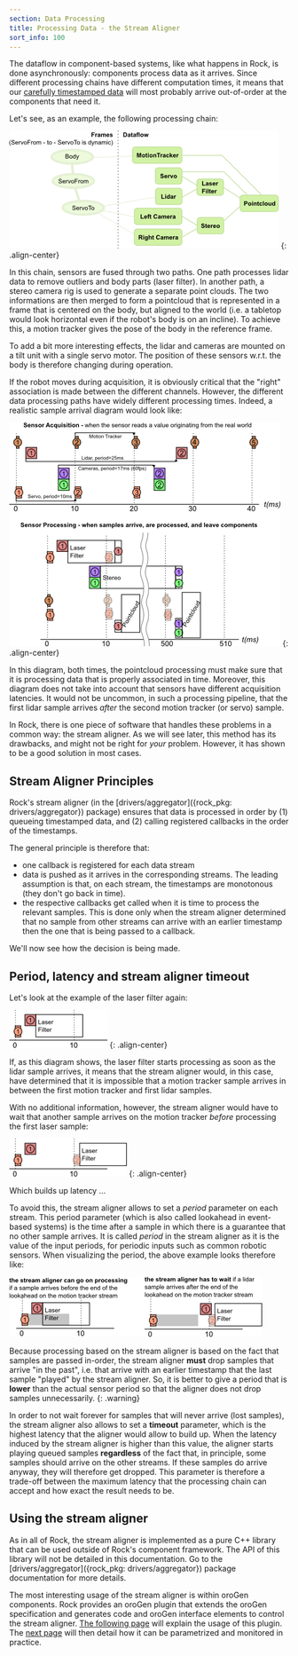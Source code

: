 ```yaml
---
section: Data Processing
title: Processing Data - the Stream Aligner
sort_info: 100
---
```


The dataflow in component-based systems, like what happens in Rock, is done
asynchronously: components process data as it arrives. Since different
processing chains have different computation times, it means that our [carefully
timestamped data](timestamping.html) will most probably arrive out-of-order at
the components that need it.

Let's see, as an example, the following processing chain:

![Example Processing Chain](stream_aligner_chain.png)
{: .align-center}

In this chain, sensors are fused through two paths. One path processes lidar
data to remove outliers and body parts (laser filter). In another path, a stereo
camera rig is used to generate a separate point clouds. The two informations are
then merged to form a pointcloud that is represented in a frame that is
centered on the body, but aligned to the world (i.e. a tabletop would look
horizontal even if the robot's body is on an incline). To achieve this, a motion
tracker gives the pose of the body in the reference frame.

To add a bit more interesting effects, the lidar and cameras are mounted on a
tilt unit with a single servo motor. The position of these sensors w.r.t. the
body is therefore changing during operation. 

If the robot moves during acquisition, it is obviously critical that the "right"
association is made between the different channels. However, the different data
processing paths have widely different processing times. Indeed, a realistic
sample arrival diagram would look like:

![Timeline Diagram for the Example Processing Chain](stream_aligner_timeline.png)
{: .align-center}

In this diagram, both times, the pointcloud processing must make sure that it is
processing data that is properly associated in time. Moreover, this diagram does
not take into account that sensors have different acquisition latencies. It
would not be uncommon, in such a processing pipeline, that the first lidar
sample arrives _after_ the second motion tracker (or servo) sample.

In Rock, there is one piece of software that handles these problems in a common
way: the stream aligner. As we will see later, this method has its drawbacks,
and might not be right for _your_ problem. However, it has shown to be a good
solution in most cases.

Stream Aligner Principles
-------------------------
Rock's stream aligner (in the [drivers/aggregator]({rock_pkg:
drivers/aggregator}) package) ensures that
data is processed in order by (1) queueing timestamped data, and (2) calling
registered callbacks in the order of the timestamps.

The general principle is therefore that:

 * one callback is registered for each data stream
 * data is pushed as it arrives in the corresponding streams. The leading
   assumption is that, on each stream, the timestamps are monotonous (they don't
   go back in time).
 * the respective callbacks get called when it is time to process the relevant
   samples. This is done only when the stream aligner determined that no sample
   from other streams can arrive with an earlier timestamp then the one that is
   being passed to a callback.

We'll now see how the decision is being made.

Period, latency and stream aligner timeout
----------------------------------

Let's look at the example of the laser filter again:

![Laser Filter Timeline](stream_aligner_period_latency_timeout_1.png)
{: .align-center}

If, as this diagram shows, the laser filter starts processing as soon as the
lidar sample arrives, it means that the stream aligner would, in this case, have
determined that it is impossible that a motion tracker sample arrives in between
the first motion tracker and first lidar samples.

With no additional information, however, the stream aligner would have to wait
that another sample arrives on the motion tracker _before_ processing the first
laser sample:

![Laser Filter Timeline](stream_aligner_period_latency_timeout_2.png)
{: .align-center}

Which builds up latency ...

To avoid this, the stream aligner allows to set a _period_ parameter on each
stream. This period parameter (which is also called lookahead in event-based
systems) is the time after a sample in which there is a guarantee that no other
sample arrives. It is called _period_ in the stream aligner as it is the value
of the input periods, for periodic inputs such as common robotic sensors. When
visualizing the period, the above example looks therefore like:

![Effect of period on the stream aligner behaviour](stream_aligner_period_latency_timeout.png)

Because processing based on the stream aligner is based on the fact that samples
are passed in-order, the stream aligner __must__ drop samples that arrive "in
the past", i.e. that arrive with an earlier timestamp that the last sample
"played" by the stream aligner. So, it is better to give a period that is
__lower__ than the actual sensor period so that the aligner does not drop
samples unnecessarily.
{: .warning}

In order to not wait forever for samples that will never arrive (lost samples),
the stream aligner also allows to set a __timeout__ parameter, which is the
highest latency that the aligner would allow to build up. When the latency
induced by the stream aligner is higher than this value, the aligner starts
playing queued samples __regardless__ of the fact that, in principle, some
samples should arrive on the other streams. If these samples do arrive anyway,
they will therefore get dropped. This parameter is therefore a trade-off between
the maximum latency that the processing chain can accept and how exact the
result needs to be.

Using the stream aligner
------------------------
As in all of Rock, the stream aligner is implemented as a pure C++ library that
can be used outside of Rock's component framework. The API of this library will
not be detailed in this documentation. Go to the [drivers/aggregator]({rock_pkg:
drivers/aggregator}) package documentation for more details.

The most interesting usage of the stream aligner is within oroGen components.
Rock provides an oroGen plugin that extends the oroGen specification and
generates code and oroGen interface elements to control the stream aligner. [The
following page](stream_aligner_orogen.html) will explain the usage of this
plugin. The [next page](stream_aligner_runtime.html) will then detail how it can
be parametrized and monitored in practice.

